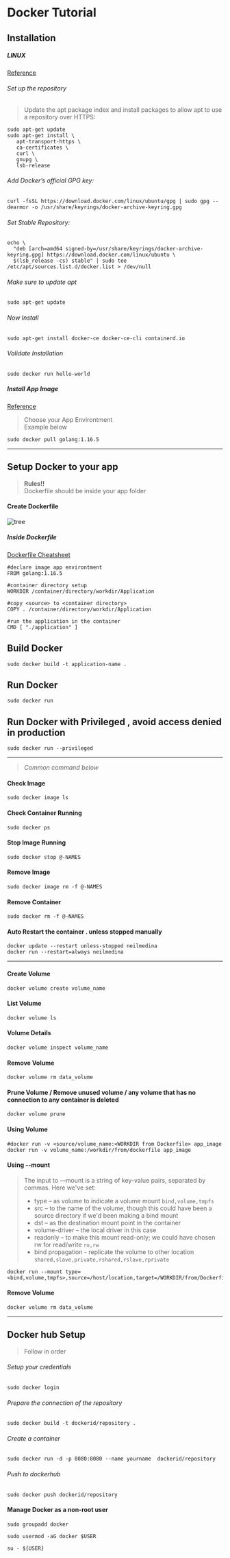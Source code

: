 # Docker Tutorial

## Installation

##### LINUX

[Reference](https://docs.docker.com/engine/install/ubuntu/ "Linux Installation Guide")

###### Set up the repository
> Update the apt package index and install packages to allow apt to use a repository over HTTPS:

 ```
 sudo apt-get update
 sudo apt-get install \
    apt-transport-https \
    ca-certificates \
    curl \
    gnupg \
    lsb-release
  ```
    
###### Add Docker’s official GPG key:

```
curl -fsSL https://download.docker.com/linux/ubuntu/gpg | sudo gpg --dearmor -o /usr/share/keyrings/docker-archive-keyring.gpg
```

###### Set Stable Repository:

```
echo \
  "deb [arch=amd64 signed-by=/usr/share/keyrings/docker-archive-keyring.gpg] https://download.docker.com/linux/ubuntu \
  $(lsb_release -cs) stable" | sudo tee /etc/apt/sources.list.d/docker.list > /dev/null
```

###### Make sure to update apt

```
sudo apt-get update
```

###### Now Install

```
sudo apt-get install docker-ce docker-ce-cli containerd.io
```

###### Validate Installation

```
sudo docker run hello-world
```

##### Install App Image

[Reference](https://hub.docker.com/search?q=&type=image "App Images")

> Choose your App Environtment <br>
> Example below

```
sudo docker pull golang:1.16.5
```
--------------------

## Setup Docker to your app

> **Rules!!** <br>
> Dockerfile should be inside your app folder


#### Create Dockerfile

<img src="tree.png" alt="tree"  />

##### Inside Dockerfile
[Dockerfile Cheatsheet](https://onecompiler.com/cheatsheets/dockerfile "Cheatsheet")


```
#declare image app environtment
FROM golang:1.16.5

#container directory setup
WORKDIR /container/directory/workdir/Application

#copy <source> to <container directory>
COPY . /container/directory/workdir/Application

#run the application in the container
CMD [ "./application" ]
```

## Build Docker

```
sudo docker build -t application-name .
```


## Run Docker

```
sudo docker run
```

## Run Docker with Privileged , avoid access denied in production

```
sudo docker run --privileged
```

----------------------

> *Common command below*

#### Check Image

```
sudo docker image ls
```

#### Check Container Running

```
sudo docker ps
```

#### Stop Image Running

```
sudo docker stop @-NAMES
```

#### Remove Image

```
sudo docker image rm -f @-NAMES
```

#### Remove Container

```
sudo docker rm -f @-NAMES
```

#### Auto Restart the container . unless stopped manually

```
docker update --restart unless-stopped neilmedina
docker run --restart=always neilmedina
```

---------------------

#### Create Volume

```
docker volume create volume_name
```

#### List Volume

```
docker volume ls
```

#### Volume Details

```
docker volume inspect volume_name
```

#### Remove Volume

```
docker volume rm data_volume
```

#### Prune Volume / Remove unused volume / any volume that has no connection to any container is deleted

```
docker volume prune
```

#### Using Volume

```
#docker run -v <source/volume_name:<WORKDIR from Dockerfile> app_image
docker run -v volume_name:/workdir/from/dockerfile app_image
```

#### Using --mount
> The input to -–mount is a string of key-value pairs, separated by commas. Here we've set:
>
> - type – as volume to indicate a volume mount `bind,volume,tmpfs`
> - src – to the name of the volume, though this could have been a source directory if we'd been making a bind mount
> - dst – as the destination mount point in the container
> - volume-driver – the local driver in this case
> - readonly – to make this mount read-only; we could have chosen rw for read/write `ro,rw`
> - bind propagation - replicate the volume to other location `shared,slave,private,rshared,rslave,rprivate`
```
docker run --mount type=<bind,volume,tmpfs>,source=/host/location,target=/WORKDIR/from/Dockerfile
```

#### Remove Volume

```
docker volume rm data_volume
```



-------------------------

## Docker hub Setup

> Follow in order

###### Setup your credentials

```
sudo docker login
```
###### Prepare the connection of the repository

```
sudo docker build -t dockerid/repository .
```
###### Create a container

```
sudo docker run -d -p 8080:8080 --name yourname  dockerid/repository
```
###### Push to dockerhub

```
sudo docker push dockerid/repository
```

#### Manage Docker as a non-root user

```
sudo groupadd docker
```

```
sudo usermod -aG docker $USER
```
```
su - ${USER}
```
